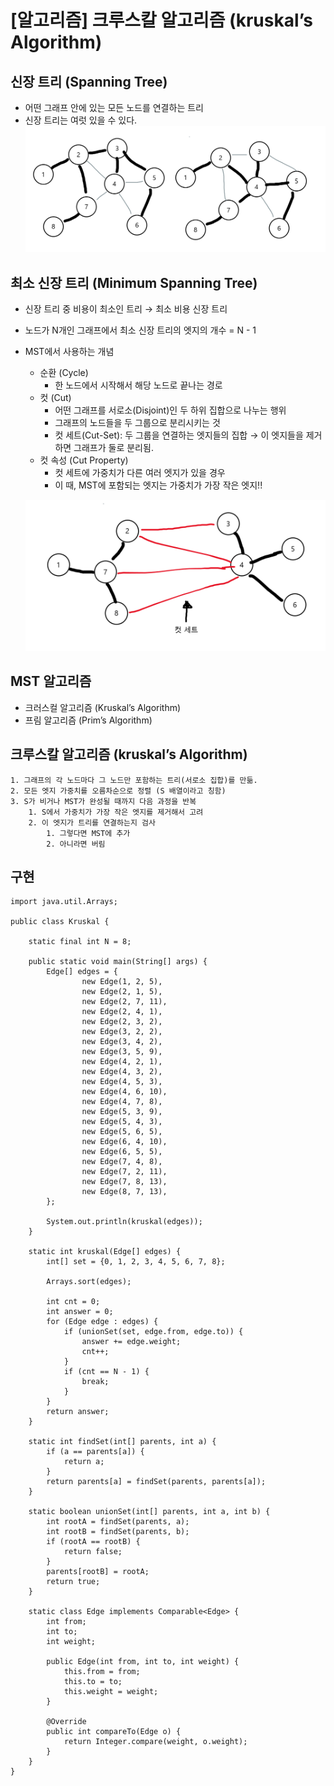 # [알고리즘] 크루스칼 알고리즘 (kruskal’s Algorithm)

## 신장 트리 (Spanning Tree)

-   어떤 그래프 안에 있는 모든 노드를 연결하는 트리
-   신장 트리는 여럿 있을 수 있다.
    ![Untitled](./../../assets/img/posts/알고리즘/mst-크루스칼/01.png)
    
## 최소 신장 트리 (Minimum Spanning Tree)

-   신장 트리 중 비용이 최소인 트리 → 최소 비용 신장 트리
-   노드가 N개인 그래프에서 최소 신장 트리의 엣지의 개수 = N - 1
-   MST에서 사용하는 개념
    
    -   순환 (Cycle)
        -   한 노드에서 시작해서 해당 노드로 끝나는 경로
    -   컷 (Cut)
        -   어떤 그래프를 서로소(Disjoint)인 두 하위 집합으로 나누는 행위
        -   그래프의 노드들을 두 그룹으로 분리시키는 것
        -   컷 세트(Cut-Set): 두 그룹을 연결하는 엣지들의 집합 → 이 엣지들을 제거하면 그래프가 둘로 분리됨.
    -   컷 속성 (Cut Property)
        -   컷 세트에 가중치가 다른 여러 엣지가 있을 경우
        -   이 때, MST에 포함되는 엣지는 가중치가 가장 작은 엣지!!
    
    ![Untitled](./../../assets/img/posts/알고리즘/mst-크루스칼/02.png)
    

## MST 알고리즘

-   크러스컬 알고리즘 (Kruskal’s Algorithm)
-   프림 알고리즘 (Prim’s Algorithm)

## 크루스칼 알고리즘 (kruskal’s Algorithm)

```
1. 그래프의 각 노드마다 그 노드만 포함하는 트리(서로소 집합)를 만듦.
2. 모든 엣지 가중치를 오름차순으로 정렬 (S 배열이라고 칭함)
3. S가 비거나 MST가 완성될 때까지 다음 과정을 반복
    1. S에서 가중치가 가장 작은 엣지를 제거해서 고려
    2. 이 엣지가 트리를 연결하는지 검사
        1. 그렇다면 MST에 추가
        2. 아니라면 버림
```

## 구현

```
import java.util.Arrays;

public class Kruskal {

    static final int N = 8;

    public static void main(String[] args) {
        Edge[] edges = {
                new Edge(1, 2, 5),
                new Edge(2, 1, 5),
                new Edge(2, 7, 11),
                new Edge(2, 4, 1),
                new Edge(2, 3, 2),
                new Edge(3, 2, 2),
                new Edge(3, 4, 2),
                new Edge(3, 5, 9),
                new Edge(4, 2, 1),
                new Edge(4, 3, 2),
                new Edge(4, 5, 3),
                new Edge(4, 6, 10),
                new Edge(4, 7, 8),
                new Edge(5, 3, 9),
                new Edge(5, 4, 3),
                new Edge(5, 6, 5),
                new Edge(6, 4, 10),
                new Edge(6, 5, 5),
                new Edge(7, 4, 8),
                new Edge(7, 2, 11),
                new Edge(7, 8, 13),
                new Edge(8, 7, 13),
        };

        System.out.println(kruskal(edges));
    }

    static int kruskal(Edge[] edges) {
        int[] set = {0, 1, 2, 3, 4, 5, 6, 7, 8};

        Arrays.sort(edges);

        int cnt = 0;
        int answer = 0;
        for (Edge edge : edges) {
            if (unionSet(set, edge.from, edge.to)) {
                answer += edge.weight;
                cnt++;
            }
            if (cnt == N - 1) {
                break;
            }
        }
        return answer;
    }

    static int findSet(int[] parents, int a) {
        if (a == parents[a]) {
            return a;
        }
        return parents[a] = findSet(parents, parents[a]);
    }

    static boolean unionSet(int[] parents, int a, int b) {
        int rootA = findSet(parents, a);
        int rootB = findSet(parents, b);
        if (rootA == rootB) {
            return false;
        }
        parents[rootB] = rootA;
        return true;
    }

    static class Edge implements Comparable<Edge> {
        int from;
        int to;
        int weight;

        public Edge(int from, int to, int weight) {
            this.from = from;
            this.to = to;
            this.weight = weight;
        }

        @Override
        public int compareTo(Edge o) {
            return Integer.compare(weight, o.weight);
        }
    }
}
```